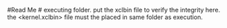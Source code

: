 #Read Me #
  executing folder. put the xclbin file to verify the integrity here. 
  the <kernel.xclbin> file must the placed in same folder as execution.
